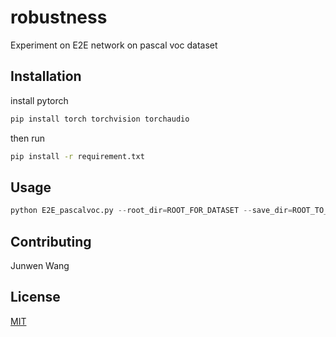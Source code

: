 # robustness

Experiment on E2E network on pascal voc dataset

## Installation

install pytorch
```bash
pip install torch torchvision torchaudio
```

then run
```bash
pip install -r requirement.txt
```

## Usage

```python
python E2E_pascalvoc.py --root_dir=ROOT_FOR_DATASET --save_dir=ROOT_TO_SAVE_RESULT
```

## Contributing
Junwen Wang

## License
[MIT](https://choosealicense.com/licenses/mit/)
